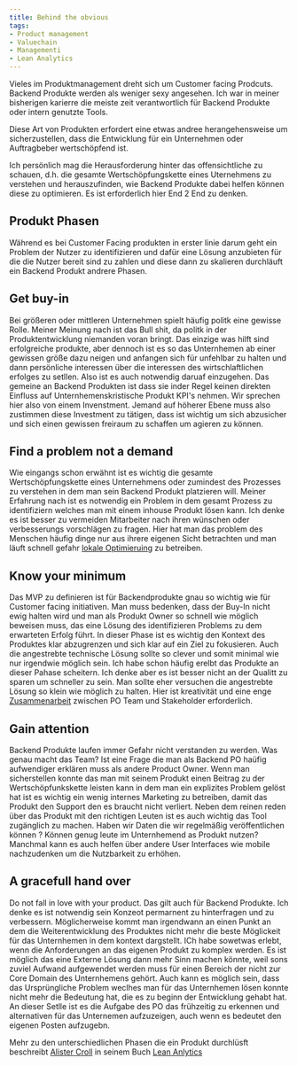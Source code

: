 ```yaml
---
title: Behind the obvious
tags:
- Product management
- Valuechain
- Managementi
- Lean Analytics
---
```


Vieles im Produktmanagement dreht sich um Customer facing Prodcuts. Backend Produkte werden als weniger sexy angesehen.
Ich war in meiner bisherigen karierre die meiste zeit verantwortlich für Backend Produkte oder intern genutzte Tools.

Diese Art von Produkten erfordert eine etwas andree herangehensweise um sicherzustellen, dass die Entwicklung für ein Unternehmen oder Auftragbeber wertschöpfend ist.

Ich persönlich mag die Herausforderung hinter das offensichtliche zu schauen, d.h. die gesamte Wertschöpfungskette eines Uternehmens zu verstehen und herauszufinden, wie Backend Produkte dabei helfen können diese zu optimieren.
Es ist erforderlich hier End 2 End zu denken.

<!-- more -->

## Produkt Phasen
Während es bei Customer Facing produkten in erster linie darum geht ein Problem der Nutzer zu identifizieren und dafür eine Lösung anzubieten für die die Nutzer bereit sind zu zahlen und diese dann zu skalieren durchläuft ein Backend Produkt andrere Phasen.

## Get buy-in
Bei  größeren oder mittleren  Unternehmen spielt häufig politk eine gewisse Rolle. Meiner Meinung nach ist das Bull shit, da politk in der Produktentwicklung niemanden voran bringt. Das einzige was hilft sind erfolgreiche produkte, aber dennoch ist es so das Unternhemen ab einer gewissen größe dazu neigen und anfangen sich für unfehlbar zu halten und dann persönliche interessen über die interessen des wirtschlaftlichen erfolges zu setllen. Also ist es auch notwendig daruaf einzugehen. Das gemeine an Backend Produkten ist dass sie inder Regel keinen direkten Einfluss auf Unternhemenskristische Produkt KPI's nehmen. Wir sprechen hier also von einem Invenstment. Jemand auf höherer Ebene muss also zustimmen diese Investment zu tätigen, dass ist wichtig um sich abzusicher und sich einen gewissen freiraum zu schaffen um agieren zu können.   

## Find a problem not a demand
Wie eingangs schon erwähnt ist es wichtig die gesamte Wertschöpfungskette eines Unternehmens oder zumindest des Prozesses zu verstehen in dem man sein Backend Produkt platzieren will. Meiner Erfahrung nach ist es notwendig ein Problem in dem gesamt Prozess zu identifiziern welches man mit einem inhouse Produkt lösen kann. Ich denke es ist besser zu vermeiden Mitarbeiter nach ihren wünschen oder verbesserungs vorschlägen zu fragen. Hier hat man das problem des Menschen häufig dinge nur aus ihrere eigenen Sicht betrachten und man läuft schnell gefahr [lokale Optimieruing](http://link) zu betreiben. 

## Know your minimum
Das MVP zu definieren ist für Backendprodukte gnau so wichtig wie für Customer facing initiativen. Man muss bedenken, dass der Buy-In nicht ewig halten wird und man als Produkt Owner so schnell wie möglich beweisen muss, das eine Lösung des identifizieren Problems zu dem erwarteten Erfolg führt. In dieser Phase ist es wichtig den Kontext des Produktes klar abzugrenzen und sich klar auf ein Ziel zu fokusieren. Auch die angestrebte technische Lösung sollte so clever und somit minimal wie nur irgendwie möglich sein. Ich habe schon häufig erelbt das Produkte an dieser Pahase scheitern. Ich denke aber es ist besser nicht an der Qualitt zu sparen um schneller zu sein. Man sollte eher versuchen die angestrebte Lösung so klein wie möglich zu halten. Hier ist kreativität und eine enge [Zusammenarbeit](http://link) zwischen PO Team und Stakeholder erforderlich.  

## Gain attention
Backend Produkte laufen immer Gefahr nicht verstanden zu werden. Was genau macht das Team? Ist eine Frage die man als Backend PO haüfig aufwendiger erklären muss als andere Product Owner. Wenn man sicherstellen konnte das man mit seinem Produkt einen Beitrag zu der Wertschöpfunkskette leisten kann in dem man ein explizites Problem gelöst hat ist es wichtig ein wenig internes Marketing zu betreiben, damit das Produkt den Support den es braucht nicht verliert. Neben dem reinen reden über das Produkt mit den richtigen Leuten ist es auch wichtig das Tool zugänglich zu machen. Haben wir Daten die wir regelmäßig veröffentlichen können ? Können genug leute im Unternhemend as Produkt nutzen? Manchmal kann es auch helfen über andere User Interfaces wie mobile nachzudenken um die Nutzbarkeit zu erhöhen.  


## A gracefull hand over 
Do not fall in love with your product. Das gilt auch für Backend Produkte. Ich denke es ist notwendig sein Konzeot permarnent zu hinterfragen und zu verbessern. Möglicherweise kommt man irgendwann an einen Punkt an dem die Weiterentwicklung 
des Produktes nicht mehr die beste Möglickeit für das Unternhemen in dem kontext dargstellt. ICh habe sowetwas erlebt, wenn die Anforderungen an das eigenen Produkt zu komplex werden. Es ist möglich das eine Externe Lösung dann mehr Sinn machen könnte, weil sons zuviel Aufwand aufgewendet werden muss für einen Bereich der nicht zur Core Domain des Unternhemens gehört. Auch kann es möglich sein, dass das Ursprüngliche Problem weclhes man für das Unternhemen lösen konnte nicht mehr die Bedeutung hat, die es zu beginn der Entwicklung gehabt hat. An dieser Setlle ist es die Aufgabe des PO das frühzeitig zu erkennen und alternativen für das Unternemen aufzuzeigen, auch wenn es bedeutet den eigenen Posten aufzugebn.  

Mehr zu den unterschiedlichen Phasen die ein Produkt durchlüsft beschreibt [Alister Croll](http://link) in seinem Buch [Lean Anlytics](http://link) 
 
 
